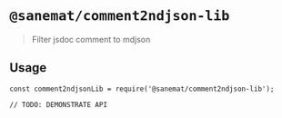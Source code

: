 # `@sanemat/comment2ndjson-lib`

> Filter jsdoc comment to mdjson

## Usage

```
const comment2ndjsonLib = require('@sanemat/comment2ndjson-lib');

// TODO: DEMONSTRATE API
```
